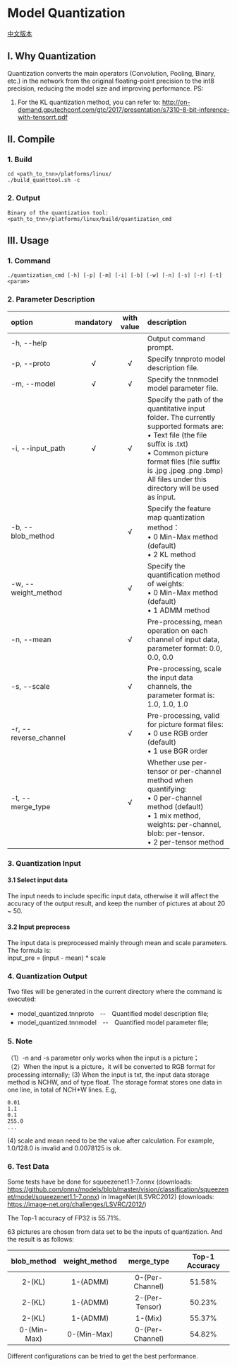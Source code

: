 # Model Quantization  

[中文版本](../../cn/user/quantization.md)

## I. Why Quantization
Quantization converts the main operators (Convolution, Pooling, Binary, etc.) in the network from the original floating-point precision to the int8 precision, reducing the model size and improving performance.
PS:
1. For the KL quantization method, you can refer to: http://on-demand.gputechconf.com/gtc/2017/presentation/s7310-8-bit-inference-with-tensorrt.pdf

## II. Compile  
### 1. Build   
```
cd <path_to_tnn>/platforms/linux/
./build_quanttool.sh -c
```
### 2. Output 
    Binary of the quantization tool: <path_to_tnn>/platforms/linux/build/quantization_cmd  

## III. Usage
### 1. Command  
```
./quantization_cmd [-h] [-p] [-m] [-i] [-b] [-w] [-n] [-s] [-r] [-t] <param>
```
### 2. Parameter Description  

|option           |mandatory|with value |description                                      |
|:------------------|:------:|:-----:|:----------------------------------------------|
|-h, --help         |        |       |Output command prompt.                                 |
|-p, --proto        |&radic; |&radic;|Specify tnnproto model description file.                 |
|-m, --model        |&radic; |&radic;|Specify the tnnmodel model parameter file.               |
|-i, --input_path   |&radic; |&radic;|Specify the path of the quantitative input folder. The currently supported formats are: <br>&bull; Text file (the file suffix is ​​.txt) <br>&bull; Common picture format files (file suffix is ​​.jpg .jpeg .png .bmp) <br> All files under this directory will be used as input.|
|-b, --blob_method  |        |&radic;|Specify the feature map quantization method：<br>&bull; 0 Min-Max method (default)<br>&bull; 2 KL method|
|-w, --weight_method|        |&radic;|Specify the quantification method of weights: <br>&bull; 0 Min-Max method (default)<br>&bull; 1 ADMM method|
|-n, --mean         |        |&radic;|Pre-processing, mean operation on each channel of input data, parameter format: 0.0, 0.0, 0.0|
|-s, --scale        |        |&radic;|Pre-processing, scale the input data channels, the parameter format is: 1.0, 1.0, 1.0|
|-r, --reverse_channel|        |&radic;|Pre-processing, valid for picture format files: <br>&bull; 0 use RGB order (default)<br>&bull; 1 use BGR order|
|-t, --merge_type|        |&radic;|Whether use per-tensor or per-channel method when quantifying: <br>&bull; 0 per-channel method (default)<br>&bull; 1 mix method, weights: per-channel, blob: per-tensor.<br>&bull; 2 per-tensor method|  
  
### 3. Quantization Input   
#### 3.1 Select input data    
The input needs to include specific input data, otherwise it will affect the accuracy of the output result, and keep the number of pictures at about 20 ~ 50.
#### 3.2 Input preprocess   
The input data is preprocessed mainly through mean and scale parameters. The formula is:   
input_pre = (input - mean) * scale  

### 4. Quantization Output  
Two files will be generated in the current directory where the command is executed:   
* model_quantized.tnnproto　--　Quantified model description file;
* model_quantized.tnnmodel　--　Quantified model parameter file;

### 5. Note  
（1）-n and -s parameter only works when the input is a picture；  
（2）When the input is a picture，it will be converted to RGB format for processing internally;
 (3) When the input is txt, the input data storage method is NCHW, and of type float. The storage format stores one data in one line, in total of N*C*H*W lines. E.g,
```
0.01
1.1
0.1
255.0
...
```
 (4) scale and mean need to be the value after calculation. For example, 1.0/128.0 is invalid and 0.0078125 is ok.  
 
### 6. Test Data
Some tests have be done for squeezenet1.1-7.onnx (downloads: https://github.com/onnx/models/blob/master/vision/classification/squeezenet/model/squeezenet1.1-7.onnx) in ImageNet(ILSVRC2012) (downloads: https://image-net.org/challenges/LSVRC/2012/) 

The Top-1 accuracy of FP32 is 55.71%. 

63 pictures are chosen from data set to be the inputs of quantization. And the result is as follows:  

| blob_method | weight_method | merge_type | Top-1 Accuracy | 
| :---------: | :-----------: | :--------: | :------------: | 
| 2-(KL) | 1-(ADMM) | 0-(Per-Channel) | 51.58% | 
| 2-(KL) | 1-(ADMM) | 2-(Per-Tensor) | 50.23% | 
| 2-(KL) | 1-(ADMM) | 1-(Mix) | 55.37% | 
| 0-(Min-Max) | 0-(Min-Max) | 0-(Per-Channel) | 54.82% | 

Different configurations can be tried to get the best performance.
